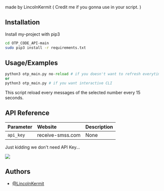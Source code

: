 made by LincolnKermit ( Credit me if you gonna use in your script. )


## Installation

Install my-project with pip3

```bash
cd OTP_CODE_API-main
sudo pip3 install -r requirements.txt
```
    
## Usage/Examples

```python
python3 otp_main.py no-reload # if you doesn't want to refresh everytime and allow copy/paste more easily
or
python3 otp_main.py # if you want interactive CLI
```
This script reload every messages of the selected number every 15 seconds.

## API Reference

| Parameter | Website     | Description                |
| :-------- | :------- | :------------------------- |
| `api_key` | receive-smss.com | None |

Just kidding we don't need API Key...

<img src="https://images-cdn.9gag.com/photo/aYoqpOw_700b.jpg"> </img>

## Authors

- [@LincolnKermit](https://www.github.com/LincolnKermit)

